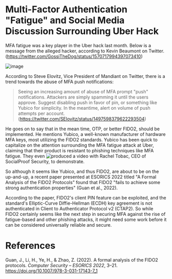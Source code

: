 # Multi-Factor Authentication "Fatigue" and Social Media Discussion Surrounding Uber Hack

MFA fatigue was a key player in the Uber hack last month. Below is a message from the alleged hacker, according to Kevin Beaumont on Twitter. (https://twitter.com/GossiTheDog/status/1570717994397073410)

![image](https://pbs.twimg.com/media/FcxPrr3WQAEShcs?format=png&name=medium)

According to Steve Elovitz, Vice President of Mandiant on Twitter, there is a trend towards the abuse of MFA push notifications:
> Seeing an increasing amount of abuse of MFA prompt "push" notifications. Attackers are simply spamming it until the users approve. Suggest disabling push in favor of pin, or something like Yubico for simplicity. In the meantime, alert on volume of push attempts per account.
(https://twitter.com/SElovitz/status/1497598379622293504)

He goes on to say that in the mean time, OTP, or better FIDO2, should be implemented. He mentions Yubico, a well-known manufacturer of hardware MFA keys, most utilizing the FIDO2 standards. Yubico has been quick to capitalize on the attention surrounding the MFA fatigue attack at Uber, claiming that their product is resistant to phishing techniques like MFA fatigue. They even ![produced a video](https://twitter.com/i/status/1575172627387162624) with Rachel Tobac, CEO of SocialProof Security, to demonstrate.


So although it seems like Yubico, and thus FIDO2, are about to be on the up-and-up, a recent paper presented at ESORICS 2022 titled "A Formal Analysis of the FIDO2 Protocols" found that FIDO2 "fails to achieve some strong authentication properties" (Guan et al., 2022).

According to the paper, FIDO2's client PIN feature can be exploited, and the standard's Elliptic-Curve Diffie-Hellman (ECDH) key agreement is not authenticated in Client to Authenticator Protocol v2 (CTAP2). So while FIDO2 certainly seems like the next step in securing MFA against the rise of fatigue-based and other phishing attacks, it might need some work before it can be considered universally reliable and secure.


# References
Guan, J., Li, H., Ye, H., & Zhao, Z. (2022). A formal analysis of the FIDO2 protocols. _Computer Security – ESORICS 2022_, 3–21. https://doi.org/10.1007/978-3-031-17143-7_1